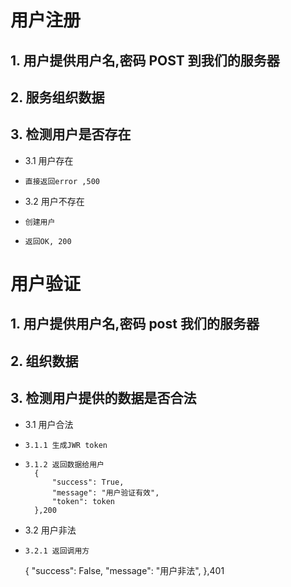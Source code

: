 # 用户注册

## 1. 用户提供用户名,密码 POST 到我们的服务器

## 2. 服务组织数据

## 3. 检测用户是否存在

- 3.1 用户存在
-     直接返回error ,500
- 3.2 用户不存在
-     创建用户
-     返回OK, 200

# 用户验证

## 1. 用户提供用户名,密码 post 我们的服务器

## 2. 组织数据

## 3. 检测用户提供的数据是否合法

- 3.1 用户合法
-     3.1.1 生成JWR token
-     3.1.2 返回数据给用户
        {
            "success": True,
            "message": "用户验证有效",
            "token": token
        },200
- 3.2 用户非法
-     3.2.1 返回调用方
  {
  "success": False,
  "message": "用户非法",
  },401
